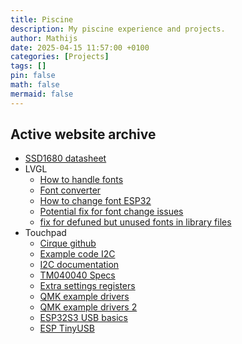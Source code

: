 ```yaml
---
title: Piscine
description: My piscine experience and projects.
author: Mathijs
date: 2025-04-15 11:57:00 +0100
categories: [Projects]
tags: []
pin: false
math: false
mermaid: false
---
```


## Active website archive
  - [SSD1680 datasheet](https://www.crystalfontz.com/controllers/datasheet-viewer.php?id=497)
  - LVGL
    - [How to handle fonts](https://docs.lvgl.io/master/details/main-modules/font.html#add-a-new-font)
    - [Font converter](https://lvgl.io/tools/fontconverter)
    - [How to change font ESP32](https://esp32.com/viewtopic.php?t=26866)
    - [Potential fix for font change issues](https://github.com/HeyWillow/willow/commit/48690755b39a8a4f23c8a54cc0fc23920b3857c8#diff-e385ba9a2db4bb466682b35ed34f2a7a95d54e5a944a8f0fa84d86ccb709565d)
    - [fix for defuned but unused fonts in library files](https://github.com/lvgl/lvgl/issues/291)
  - Touchpad
    - [Cirque github](https://github.com/cirque-corp)
    - [Example code I2C](https://github.com/cirque-corp/Cirque_Pinnacle_1CA027/blob/master/Circular_Trackpad/Single_Pad_Sample_Code/I2C_FlatOverlay/I2C_FlatOverlay.ino#L232)
    - [I2C documentation](https://nl.mouser.com/pdfDocs/InterfaceSPIandI2C.pdf)
    - [TM040040 Specs](https://nl.mouser.com/pdfdocs/TM040040_SPI-I2C-PINNTrackpad_SPEC1-21.pdf)
    - [Extra settings registers](https://github.com/ryanayoung/projectSpigot/blob/main/GT-AN-090623%20Pinnacle%20Extended%20Registers.pdf)
    - [QMK example drivers](https://github.com/qmk/qmk_firmware/blob/master/keyboards/input_club/k_type/i2c_master.c#L117)
    - [QMK example drivers 2](https://github.com/qmk/qmk_firmware/blob/master/platforms/avr/drivers/i2c_master.c#L210)
    - [ESP32S3 USB basics](https://docs.espressif.com/projects/esp-idf/en/stable/esp32s3/api-reference/peripherals/usb_device.html)
    - [ESP TinyUSB](https://components.espressif.com/components/espressif/esp_tinyusb)
